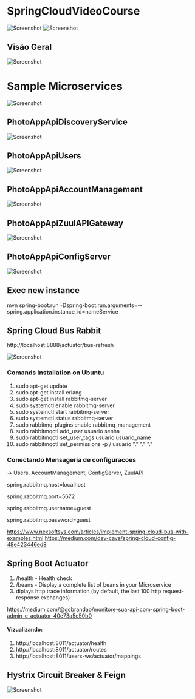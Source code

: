 # SpringCloudVideoCourse
![Screenshot](Architecture_0.png)
![Screenshot](Architecture_1.png)
## Visão Geral
![Screenshot](visaogeral.png)
# Sample Microservices
![Screenshot](sample_microservices_architecture.png)
## PhotoAppApiDiscoveryService
![Screenshot](eurekaDiscoveryService.png)
## PhotoAppApiUsers
![Screenshot](user_microservice.png)
## PhotoAppApiAccountManagement
![Screenshot](AccoutManagement.png)
## PhotoAppApiZuulAPIGateway
![Screenshot](ZuulApiGateway.png)
## PhotoAppApiConfigServer
![Screenshot](configServer.png)

## Exec new instance
mvn spring-boot:run -Dspring-boot.run.arguments=--spring.application.instance_id=nameService

## Spring Cloud Bus Rabbit 
http://localhost:8888/actuator/bus-refresh

![Screenshot](springcloudbus.png)
### Comands Installation on Ubuntu
1. sudo apt-get update
2. sudo apt-get install erlang
3. sudo apt-get install rabbitmq-server
4. sudo systemctl enable rabbitmq-server
5. sudo systemctl start rabbitmq-server
6. sudo systemctl status rabbitmq-server
7. sudo rabbitmq-plugins enable rabbitmq_management
8. sudo rabbitmqctl add_user usuario senha
9. sudo rabbitmqctl set_user_tags usuario usuario_name
10. sudo rabbitmqctl set_permissions -p / usuario "." "." "."


### Conectando Mensageria de configuracoes
-> Users, AccountManagement, ConfigServer, ZuulAPI

spring.rabbitmq.host=localhost 

spring.rabbitmq.port=5672 

spring.rabbitmq.username=guest 

spring.rabbitmq.password=guest 

https://www.nexsoftsys.com/articles/implement-spring-cloud-bus-with-examples.html
https://medium.com/dev-cave/spring-cloud-config-48e423446ed8

## Spring Boot Actuator
1. /health - Health check
2. /beans - Display a complete list of beans in your Microservice
3.  diplays http trace information (by default, the last 100 http request-response exchanges)

https://medium.com/@gcbrandao/monitore-sua-api-com-spring-boot-admin-e-actuator-40e73a5e50b0

#### Vizualizando:

1. http://localhost:8011/actuator/health
2. http://localhost:8011/actuator/routes
3. http://localhost:8011/users-ws/actuator/mappings

## Hystrix Circuit Breaker & Feign
![Screenshot](Hystrix_Circuit_Breaker.png)

